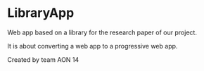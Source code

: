 # LibraryApp
Web app based on a library for the research paper of our project.

It is about converting a web app to a progressive web app.

Created by team AON 14
